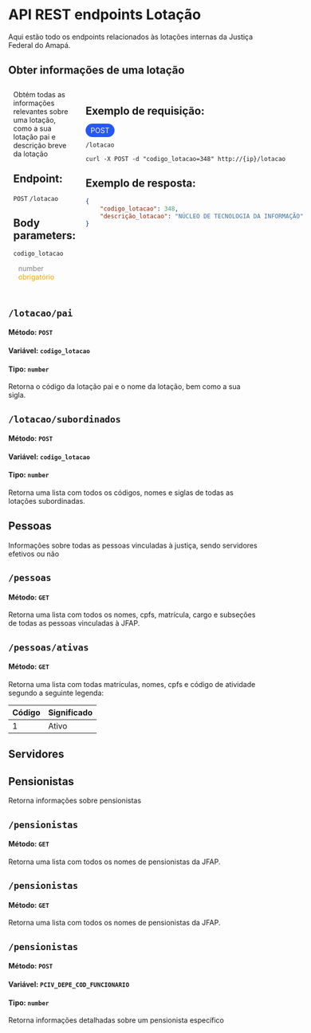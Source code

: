 # API REST endpoints Lotação

Aqui estão todo os endpoints relacionados às lotações internas da Justiça Federal do Amapá.

## Obter informações de uma lotação

<div style="display: flex;">

<div style="padding: 10px;">
Obtém todas as informações relevantes sobre uma lotação, como a sua lotação pai e descrição breve da lotação

## Endpoint:

`POST` `/lotacao`

## Body parameters:

`codigo_lotacao` 

<span style="color:grey; padding: 0 10px;">number</span> <span style="color:orange; padding: 0 10px;">obrigatório</span>

</div>

<div style="padding: 10px;">

## Exemplo de requisição:


<span style="background-color:rgb(38, 87, 248); color: white; padding: 5px 10px; border-radius: 30px;">POST</span> 

`/lotacao`


```nginx
curl -X POST -d "codigo_lotacao=348" http://{ip}/lotacao
``` 

## Exemplo de resposta:

```json
{
    "codigo_lotacao": 348,
    "descrição_lotacao": "NÚCLEO DE TECNOLOGIA DA INFORMAÇÃO"
}
```

</div>

</div>



## `/lotacao/pai`

#### Método: `POST`

#### Variável: `codigo_lotacao`

#### Tipo: `number`

Retorna o código da lotação pai e o nome da lotação, bem como a sua sigla.

## `/lotacao/subordinados`

#### Método: `POST`

#### Variável: `codigo_lotacao`

#### Tipo: `number`

Retorna uma lista com todos os códigos, nomes e siglas de todas as lotações subordinadas.

## Pessoas

Informações sobre todas as pessoas vinculadas à justiça, sendo servidores efetivos ou não

## `/pessoas`

#### Método: `GET`

Retorna uma lista com todos os nomes, cpfs, matrícula, cargo e subseções de todas as pessoas vinculadas à JFAP.

## `/pessoas/ativas`

#### Método: `GET`

Retorna uma lista com todas matrículas, nomes, cpfs e código de atividade segundo a seguinte legenda:

| Código | Significado |
| ------ | ----------- |
| 1      | Ativo       |

## Servidores

## Pensionistas

Retorna informações sobre pensionistas

## `/pensionistas`

#### Método: `GET`

Retorna uma lista com todos os nomes de pensionistas da JFAP.

## `/pensionistas`

#### Método: `GET`

Retorna uma lista com todos os nomes de pensionistas da JFAP.

## `/pensionistas`

#### Método: `POST`

#### Variável: `PCIV_DEPE_COD_FUNCIONARIO`

#### Tipo: `number`

Retorna informações detalhadas sobre um pensionista específico
